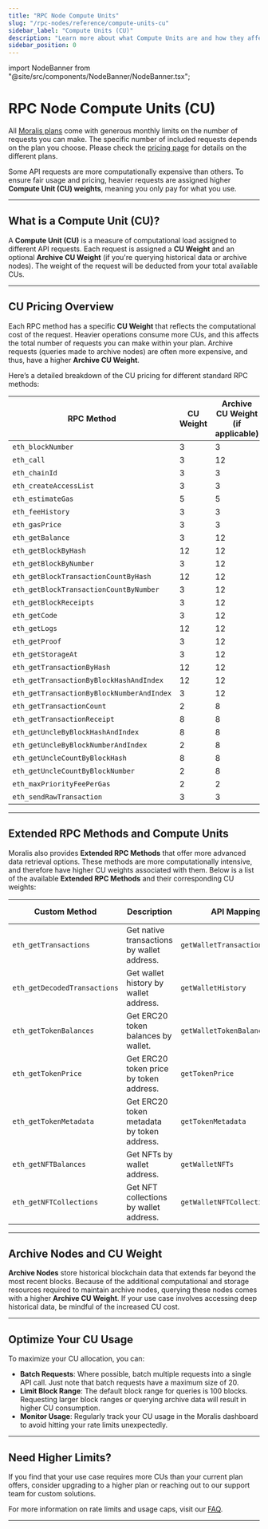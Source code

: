 ```yaml
---
title: "RPC Node Compute Units"
slug: "/rpc-nodes/reference/compute-units-cu"
sidebar_label: "Compute Units (CU)"
description: "Learn more about what Compute Units are and how they affect your pricing."
sidebar_position: 0
---
```


import NodeBanner from "@site/src/components/NodeBanner/NodeBanner.tsx";

# RPC Node Compute Units (CU)

All [Moralis plans](https://moralis.io/pricing) come with generous monthly limits on the number of requests you can make. The specific number of included requests depends on the plan you choose. Please check the [pricing page](https://moralis.io/pricing) for details on the different plans.

Some API requests are more computationally expensive than others. To ensure fair usage and pricing, heavier requests are assigned higher **Compute Unit (CU) weights**, meaning you only pay for what you use.

---

## What is a Compute Unit (CU)?

A **Compute Unit (CU)** is a measure of computational load assigned to different API requests. Each request is assigned a **CU Weight** and an optional **Archive CU Weight** (if you're querying historical data or archive nodes). The weight of the request will be deducted from your total available CUs.

---

## CU Pricing Overview

Each RPC method has a specific **CU Weight** that reflects the computational cost of the request. Heavier operations consume more CUs, and this affects the total number of requests you can make within your plan. Archive requests (queries made to archive nodes) are often more expensive, and thus, have a higher **Archive CU Weight**.

Here’s a detailed breakdown of the CU pricing for different standard RPC methods:

| RPC Method                                | CU Weight | Archive CU Weight (if applicable) |
| ----------------------------------------- | --------- | --------------------------------- |
| `eth_blockNumber`                         | 3         | 3                                 |
| `eth_call`                                | 3         | 12                                |
| `eth_chainId`                             | 3         | 3                                 |
| `eth_createAccessList`                    | 3         | 3                                 |
| `eth_estimateGas`                         | 5         | 5                                 |
| `eth_feeHistory`                          | 3         | 3                                 |
| `eth_gasPrice`                            | 3         | 3                                 |
| `eth_getBalance`                          | 3         | 12                                |
| `eth_getBlockByHash`                      | 12        | 12                                |
| `eth_getBlockByNumber`                    | 3         | 12                                |
| `eth_getBlockTransactionCountByHash`      | 12        | 12                                |
| `eth_getBlockTransactionCountByNumber`    | 3         | 12                                |
| `eth_getBlockReceipts`                    | 3         | 12                                |
| `eth_getCode`                             | 3         | 12                                |
| `eth_getLogs`                             | 12        | 12                                |
| `eth_getProof`                            | 3         | 12                                |
| `eth_getStorageAt`                        | 3         | 12                                |
| `eth_getTransactionByHash`                | 12        | 12                                |
| `eth_getTransactionByBlockHashAndIndex`   | 12        | 12                                |
| `eth_getTransactionByBlockNumberAndIndex` | 3         | 12                                |
| `eth_getTransactionCount`                 | 2         | 8                                 |
| `eth_getTransactionReceipt`               | 8         | 8                                 |
| `eth_getUncleByBlockHashAndIndex`         | 8         | 8                                 |
| `eth_getUncleByBlockNumberAndIndex`       | 2         | 8                                 |
| `eth_getUncleCountByBlockHash`            | 8         | 8                                 |
| `eth_getUncleCountByBlockNumber`          | 2         | 8                                 |
| `eth_maxPriorityFeePerGas`                | 2         | 2                                 |
| `eth_sendRawTransaction`                  | 3         | 3                                 |

---

## Extended RPC Methods and Compute Units

Moralis also provides **Extended RPC Methods** that offer more advanced data retrieval options. These methods are more computationally intensive, and therefore have higher CU weights associated with them. Below is a list of the available **Extended RPC Methods** and their corresponding CU weights:

| Custom Method                | Description                                | API Mapping                   | CU Weight |
| ---------------------------- | ------------------------------------------ | ----------------------------- | --------- |
| `eth_getTransactions`        | Get native transactions by wallet address. | `getWalletTransactions`       | 15        |
| `eth_getDecodedTransactions` | Get wallet history by wallet address.      | `getWalletHistory`            | 30        |
| `eth_getTokenBalances`       | Get ERC20 token balances by wallet.        | `getWalletTokenBalancesPrice` | 25        |
| `eth_getTokenPrice`          | Get ERC20 token price by token address.    | `getTokenPrice`               | 25        |
| `eth_getTokenMetadata`       | Get ERC20 token metadata by token address. | `getTokenMetadata`            | 8         |
| `eth_getNFTBalances`         | Get NFTs by wallet address.                | `getWalletNFTs`               | 20        |
| `eth_getNFTCollections`      | Get NFT collections by wallet address.     | `getWalletNFTCollections`     | 20        |

---

## Archive Nodes and CU Weight

**Archive Nodes** store historical blockchain data that extends far beyond the most recent blocks. Because of the additional computational and storage resources required to maintain archive nodes, querying these nodes comes with a higher **Archive CU Weight**. If your use case involves accessing deep historical data, be mindful of the increased CU cost.

---

## Optimize Your CU Usage

To maximize your CU allocation, you can:

- **Batch Requests**: Where possible, batch multiple requests into a single API call. Just note that batch requests have a maximum size of 20.
- **Limit Block Range**: The default block range for queries is 100 blocks. Requesting larger block ranges or querying archive data will result in higher CU consumption.
- **Monitor Usage**: Regularly track your CU usage in the Moralis dashboard to avoid hitting your rate limits unexpectedly.

---

## Need Higher Limits?

If you find that your use case requires more CUs than your current plan offers, consider upgrading to a higher plan or reaching out to our support team for custom solutions.

For more information on rate limits and usage caps, visit our [FAQ](/rpc-faqs).

---
